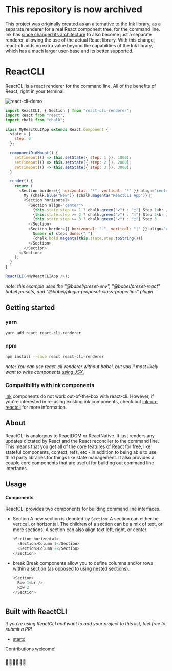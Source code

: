# This repository is now archived
This project was originally created as an alternative to the [Ink](https://github.com/vadimdemedes/ink) library, as a separate renderer for a real React component tree, for the command line. Ink has [since changed its architecture](https://github.com/vadimdemedes/ink/issues/90) to also become just a separate renderer, allowing the use of the actual React library. With this change, react-cli adds no extra value beyond the capabilities of the Ink library, which has a much larger user-base and its better supported.

# ReactCLI

ReactCLI is a react renderer for the command line. All of the benefits of React, right in your terminal.

![react-cli-demo](/.github/demo.svg)

```javascript
import ReactCLI, { Section } from "react-cli-renderer";
import React from "react";
import chalk from "chalk";

class MyReactCLIApp extends React.Component {
  state = {
    step: 0
  };

  componentDidMount() {
    setTimeout(() => this.setState({ step: 1 }), 1000);
    setTimeout(() => this.setState({ step: 2 }), 2000);
    setTimeout(() => this.setState({ step: 3 }), 3000);
  }

  render() {
    return (
      <Section border={{ horizontal: "*", vertical: "*" }} align="center">
        My {chalk.blue("New")} {chalk.magenta("ReactCLI App")} 🚀
        <Section horizontal>
          <Section align="center">
            {this.state.step >= 1 ? chalk.green("✔︎") : "◯"} Step 1<br />
            {this.state.step >= 2 ? chalk.green("✔︎") : "◯"} Step 2<br />
            {this.state.step >= 3 ? chalk.green("✔︎") : "◯"} Step 3
          </Section>
          <Section border={{ horizontal: "-", vertical: "|" }} align="center">
            Number of steps done:{" "}
            {chalk.bold.magenta(this.state.step.toString())}
          </Section>
        </Section>
      </Section>
    );
  }
}

ReactCLI(<MyReactCLIApp />);
```

_note: this example uses the "@babel/preset-env", "@babel/preset-react" babel presets, and "@babel/plugin-proposal-class-properties" plugin_

## Getting started

### yarn

```bash
yarn add react react-cli-renderer
```

### npm

```bash
npm install --save react react-cli-renderer
```

_note: You can use react-cli-renderer without babel, but you'll most likely want to write components [using JSX.](https://reactjs.org/docs/add-react-to-a-website.html#add-jsx-to-a-project)_

### Compatibility with ink components

[ink](https://github.com/vadimdemedes/ink) components do not work out-of-the-box with react-cli. However, if you're interested in re-using existing ink components, check out [ink-on-reactcli](https://github.com/cspotcode/ink-on-reactcli) for more information.

## About

ReactCLI is analogous to ReactDOM or ReactNative. It just renders any updates dictated by React and the React reconciler to the command line. This means that you get all of the core features of React for free, like stateful components, context, refs, etc - in addition to being able to use third party libraries for things like state management. It also provides a couple core components that are useful for building out command line interfaces.

## Usage

#### Components

ReactCLI provides two components for building command line interfaces.

- Section
  A new section is denoted by `Section`. A section can either be vertical, or horizontal. The children of a section can be a mix of text, or more sections. A section can also align text left, right, or center.

  ```javascript
  <Section horizontal>
    <Section>Column 1</Section>
    <Section>Column 2</Section>
  </Section>
  ```

- break
  Break components allow you to define columns and/or rows within a section (as opposed to using nested sections).

  ```javascript
  <Section>
    Row 1<br />
    Row 2
  </Section>
  ```

#

## Built with ReactCLI

_if you're using ReactCLI and want to add your project to this list, feel free to submit a PR!_

- [startd](https://github.com/mgrip/startd)

Contributions welcome!

### 👨‍🎤👩‍🔬👨‍🎨

#
